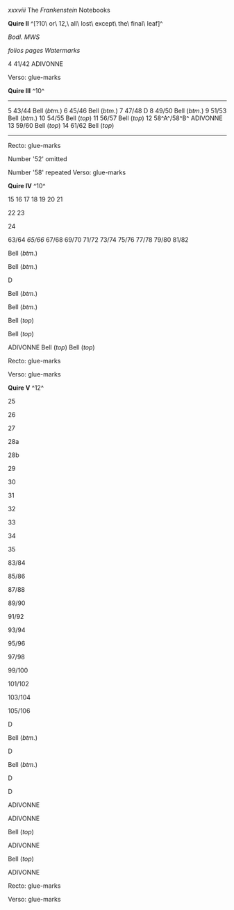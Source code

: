*xxxviii* The *Frankenstein* Notebooks

**Quire II**
^[?10\\ or\\ 12,\\ all\\ lost\\ except\\ the\\ final\\ leaf]^

*Bodl. MWS*

*folios pages Watermarks*

4 41/42 ADIVONNE

Verso: glue-marks

**Quire III** ^10^

  ---- ------------- ---------------
  5    43/44         Bell (*btm.*)
  6    45/46         Bell (*btm*.)
  7    47/48         D
  8    49/50         Bell (*btm*.)
  9    51/53         Bell (*btm*.)
  10   54/55         Bell (*top*)
  11   56/57         Bell (*top*)
  12   58^A^/58^B^   ADIVONNE
  13   59/60         Bell (*top*)
  14   61/62         Bell (*top*)
  ---- ------------- ---------------

Recto: glue-marks

Number '52' omitted

Number '58' repeated Verso: glue-marks

**Quire IV** ^10^

15 16 17 18 19 20 21

22 23

24

63/64 *65/66* 67/68 69/70 71/72 73/74 75/76 77/78 79/80 81/82

Bell (*btm*.)

Bell (*btm*.)

D

Bell (*btm*.)

Bell (*btm*.)

Bell (*top*)

Bell (*top*)

ADIVONNE Bell (*top*) Bell (*top*)

Recto: glue-marks

Verso: glue-marks

**Quire V** ^12^

25

26

27

28a

28b

29

30

31

32

33

34

35

83/84

85/86

87/88

89/90

91/92

93/94

95/96

97/98

99/100

101/102

103/104

105/106

D

Bell (*btm*.)

D

Bell (*btm*.)

D

D

ADIVONNE

ADIVONNE

Bell (*top*)

ADIVONNE

Bell (*top*)

ADIVONNE

Recto: glue-marks

Verso: glue-marks


